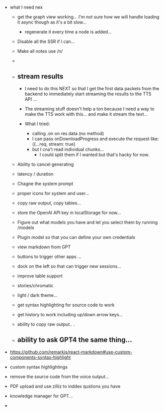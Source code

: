 - what I need nex
  - get the graph view working... I'm not sure how we will handle loading it
    async though as it's a bit slow...
    - regenerate it every time a node is added...

  - Disable all the SSR if I can...
  - Make all notes use /n/
  - 
  - stream results
    -  
    - I need to do this NEXT so that I get the first data packets from the backend to 
      immediately start streaming the results to the TTS API ... 
    - The streaming stuff doesn't help a ton because I need a way to make the
      TTS work with this... and make it stream the text... 

    - What I tried:
      - calling .on on res.data (no method)
      - I can pass onDownloadProgress and execute the request like:
        ({...req, stream: true}
      - but I cna't read individual chunks... 
        - I could split them if I wanted but that's hacky for now.

  - Ability to cancel generating
  - latency / duration
  - Chagne the system prompt
  - proper icons for system and user... 
  - copy raw output, copy tables...
  - store the OpenAI API key in localStorage for now... 
  
  - Figure out what models you have and let you select them by running /models
  - Plugin model so that you can define your own credentials
  - view markdown from GPT 
  - buttons to trigger other apps ... 

  - dock on the left so that can trigger new sessions...  
  - improve table support
  - stories/chromatic
  - light / dark theme... 
  - get syntax highlighting for source code to work
  - get history to work including up/down arrow keys...
  - ability to copy raw output.. .
  - ability to ask GPT4 the same thing...
    - 


- https://github.com/remarkjs/react-markdown#use-custom-components-syntax-highlight
- custom syntax highlightings
- remove the source code from the voice output...

- PDF upload and use zilliz to inddex qustions you have
- knowledge manager for GPT...
- 